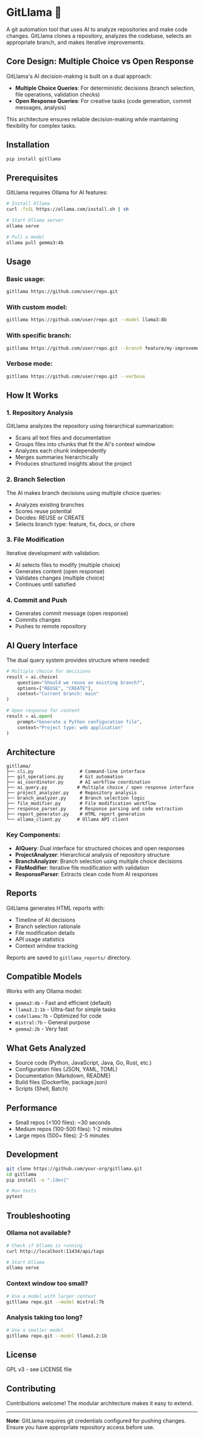 # GitLlama 🦙

A git automation tool that uses AI to analyze repositories and make code changes. GitLlama clones a repository, analyzes the codebase, selects an appropriate branch, and makes iterative improvements.

## Core Design: Multiple Choice vs Open Response

GitLlama's AI decision-making is built on a dual approach:

- **Multiple Choice Queries**: For deterministic decisions (branch selection, file operations, validation checks)
- **Open Response Queries**: For creative tasks (code generation, commit messages, analysis)

This architecture ensures reliable decision-making while maintaining flexibility for complex tasks.

## Installation

```bash
pip install gitllama
```

## Prerequisites

GitLlama requires Ollama for AI features:

```bash
# Install Ollama
curl -fsSL https://ollama.com/install.sh | sh

# Start Ollama server
ollama serve

# Pull a model
ollama pull gemma3:4b
```

## Usage

### Basic usage:

```bash
gitllama https://github.com/user/repo.git
```

### With custom model:

```bash
gitllama https://github.com/user/repo.git --model llama3:8b
```

### With specific branch:

```bash
gitllama https://github.com/user/repo.git --branch feature/my-improvement
```

### Verbose mode:

```bash
gitllama https://github.com/user/repo.git --verbose
```

## How It Works

### 1. Repository Analysis
GitLlama analyzes the repository using hierarchical summarization:
- Scans all text files and documentation
- Groups files into chunks that fit the AI's context window
- Analyzes each chunk independently
- Merges summaries hierarchically
- Produces structured insights about the project

### 2. Branch Selection
The AI makes branch decisions using multiple choice queries:
- Analyzes existing branches
- Scores reuse potential
- Decides: REUSE or CREATE
- Selects branch type: feature, fix, docs, or chore

### 3. File Modification
Iterative development with validation:
- AI selects files to modify (multiple choice)
- Generates content (open response)
- Validates changes (multiple choice)
- Continues until satisfied

### 4. Commit and Push
- Generates commit message (open response)
- Commits changes
- Pushes to remote repository

## AI Query Interface

The dual query system provides structure where needed:

```python
# Multiple choice for decisions
result = ai.choice(
    question="Should we reuse an existing branch?",
    options=["REUSE", "CREATE"],
    context="Current branch: main"
)

# Open response for content
result = ai.open(
    prompt="Generate a Python configuration file",
    context="Project type: web application"
)
```

## Architecture

```
gitllama/
├── cli.py                 # Command-line interface
├── git_operations.py      # Git automation
├── ai_coordinator.py      # AI workflow coordination
├── ai_query.py           # Multiple choice / open response interface
├── project_analyzer.py    # Repository analysis
├── branch_analyzer.py     # Branch selection logic
├── file_modifier.py       # File modification workflow
├── response_parser.py     # Response parsing and code extraction
├── report_generator.py    # HTML report generation
└── ollama_client.py      # Ollama API client
```

### Key Components:

- **AIQuery**: Dual interface for structured choices and open responses
- **ProjectAnalyzer**: Hierarchical analysis of repository structure
- **BranchAnalyzer**: Branch selection using multiple choice decisions
- **FileModifier**: Iterative file modification with validation
- **ResponseParser**: Extracts clean code from AI responses

## Reports

GitLlama generates HTML reports with:
- Timeline of AI decisions
- Branch selection rationale
- File modification details
- API usage statistics
- Context window tracking

Reports are saved to `gitllama_reports/` directory.

## Compatible Models

Works with any Ollama model:
- `gemma3:4b` - Fast and efficient (default)
- `llama3.2:1b` - Ultra-fast for simple tasks
- `codellama:7b` - Optimized for code
- `mistral:7b` - General purpose
- `gemma2:2b` - Very fast

## What Gets Analyzed

- Source code (Python, JavaScript, Java, Go, Rust, etc.)
- Configuration files (JSON, YAML, TOML)
- Documentation (Markdown, README)
- Build files (Dockerfile, package.json)
- Scripts (Shell, Batch)

## Performance

- Small repos (<100 files): ~30 seconds
- Medium repos (100-500 files): 1-2 minutes
- Large repos (500+ files): 2-5 minutes

## Development

```bash
git clone https://github.com/your-org/gitllama.git
cd gitllama
pip install -e ".[dev]"

# Run tests
pytest
```

## Troubleshooting

### Ollama not available?
```bash
# Check if Ollama is running
curl http://localhost:11434/api/tags

# Start Ollama
ollama serve
```

### Context window too small?
```bash
# Use a model with larger context
gitllama repo.git --model mistral:7b
```

### Analysis taking too long?
```bash
# Use a smaller model
gitllama repo.git --model llama3.2:1b
```

## License

GPL v3 - see LICENSE file

## Contributing

Contributions welcome! The modular architecture makes it easy to extend.

---

**Note**: GitLlama requires git credentials configured for pushing changes. Ensure you have appropriate repository access before use.